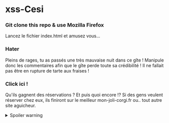 # xss-Cesi

### Git clone this repo & use Mozilla Firefox

Lancez le fichier index.html et amusez vous... 

### Hater
Pleins de rages, tu as passés une très mauvaise nuit dans ce gîte ! 
Manipule donc les commentaires afin que le gîte perde toute sa crédibilité ! Il ne fallait pas être en rupture de tarte aux fraises !

### Click ici !
Qu'ils gagnent des réservations ? Et puis quoi encore !? 
Si des gens veulent réserver chez eux, ils finiront sur le meilleur mon-joli-corgi.fr ou.. tout autre site aguicheur. 

<details>
  <summary>Spoiler warning</summary>
  
  Spoiler text. Note that it's important to have a space after the summary tag. You should be able to write any markdown you want inside the `<details>` tag... just make sure you close `<details>` afterward.
  
  ```javascript
  console.log("I'm a code block!");
  ```
  
</details>